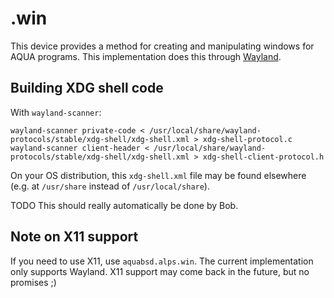 # .win

This device provides a method for creating and manipulating windows for AQUA programs.
This implementation does this through [Wayland](https://wayland.freedesktop.org/).

## Building XDG shell code

With `wayland-scanner`:

```console
wayland-scanner private-code < /usr/local/share/wayland-protocols/stable/xdg-shell/xdg-shell.xml > xdg-shell-protocol.c
wayland-scanner client-header < /usr/local/share/wayland-protocols/stable/xdg-shell/xdg-shell.xml > xdg-shell-client-protocol.h
```

On your OS distribution, this `xdg-shell.xml` file may be found elsewhere (e.g. at `/usr/share` instead of `/usr/local/share`).

TODO This should really automatically be done by Bob.

## Note on X11 support

If you need to use X11, use `aquabsd.alps.win`.
The current implementation only supports Wayland.
X11 support may come back in the future, but no promises ;)
